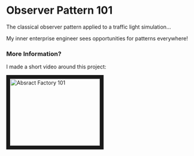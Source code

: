 # Observer Pattern 101
The classical observer pattern applied to a traffic light simulation...

My inner enterprise engineer sees opportunities for patterns everywhere!

### More Information?

I made a short video around this project:

<a href="http://www.youtube.com/watch?feature=player_embedded&v=h2_d1vmMyOc" target="_blank"><img src="http://img.youtube.com/vi/h2_d1vmMyOc/0.jpg" alt="Absract Factory 101" width="240" height="180" border="10" /></a>
